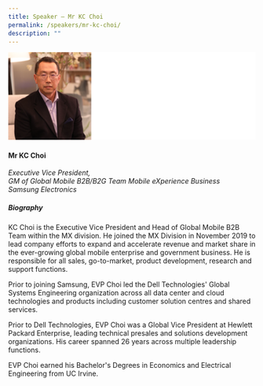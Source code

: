 ```yaml
---
title: Speaker – Mr KC Choi
permalink: /speakers/mr-kc-choi/
description: ""
---
```

![](/images/2023%20Speakers/kc%20choi.png)

#### **Mr KC Choi**

*Executive Vice President, <br> GM of Global Mobile B2B/B2G Team Mobile eXperience Business <br>
Samsung Electronics*


##### **Biography**
KC Choi is the Executive Vice President and Head of Global Mobile B2B Team within the MX division. He joined the MX Division in November 2019 to lead company efforts to expand and accelerate revenue and market share in the ever-growing global mobile enterprise and government business. He is responsible for all sales, go-to-market, product development, research and support functions.

Prior to joining Samsung, EVP Choi led the Dell Technologies' Global Systems Engineering organization across all data center and cloud technologies and products including customer solution centres and shared services.

Prior to Dell Technologies, EVP Choi was a Global Vice President at Hewlett Packard Enterprise, leading technical presales and solutions development organizations. His career spanned 26 years across multiple leadership functions.

EVP Choi earned his Bachelor's Degrees in Economics and Electrical Engineering from UC Irvine.
